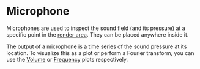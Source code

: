 # Microphone

Microphones are used to inspect the sound field (and its pressure) at a specific point in the [render area](../ui/render_area.md). They can be placed anywhere inside it.

The output of a microphone is a time series of the sound pressure at its location. To visualize this as a plot or perform a Fourier transform, you can use the [Volume](../ui/plots/volume.md) or [Frequency](../ui/plots/frequency.md) plots respectively.
